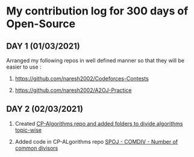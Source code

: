 
# My contribution log for 300 days of Open-Source

## DAY 1 (01/03/2021)

Arranged my following repos in well defined manner so that they will be easier to use :

1. https://github.com/naresh2002/Codeforces-Contests

2. https://github.com/naresh2002/A2OJ-Practice


## DAY 2 (02/03/2021)

1. Created [CP-Algorithms repo and added folders to divide algorithms topic-wise](https://github.com/naresh2002/CP-Algorithms/commit/a2d00d00bb8fe63ddd996d3ba1225e9d0d5e00a1)

2. Added code in CP-ALgorithms repo [SPOJ - COMDIV - Number of common divisors](https://github.com/naresh2002/CP-Algorithms/commit/1405978ac7e6d9e5e9291ca9d6082c042a643a24)